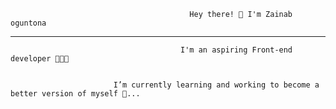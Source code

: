                                            Hey there! 👋 I'm Zainab oguntona                                 
  ___________________________________________________________________________________________________________________________________________     
                                          I'm an aspiring Front-end developer 👩🏾‍💻

   
                           I’m currently learning and working to become a better version of myself 🌟...

<!---
zainab-oguntona/zainab-oguntona is a ✨ special ✨ repository because its `README.md` (this file) appears on your GitHub profile.
You can click the Preview link to take a look at your changes.
--->
